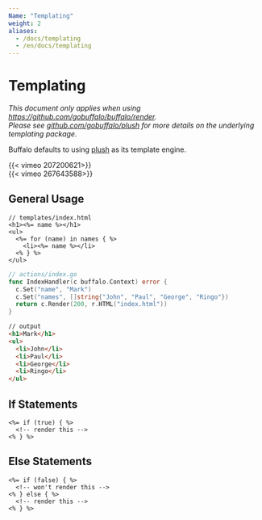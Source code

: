 ```yaml
---
Name: "Templating"
weight: 2
aliases:
  - /docs/templating
  - /en/docs/templating
---
```


# Templating

<p>
<em>This document only applies when using <a href="https://github.com/gobuffalo/buffalo/tree/master/render" rel="nofollow">https://github.com/gobuffalo/buffalo/render</a>.</em><br>
<em>Please see <a href="https://github.com/gobuffalo/plush" target="_blank">github.com/gobuffalo/plush</a> for more details on the underlying templating package.</em>
</p

Buffalo defaults to using [plush](https://github.com/gobuffalo/plush) as its template engine.

<div class="row">
  <div class="col-md-6">
    {{< vimeo 207200621>}}
  </div>
  <div class="col-md-6">
    {{< vimeo 267643588>}}
  </div>
</div>

## General Usage

```erb
// templates/index.html
<h1><%= name %></h1>
<ul>
  <%= for (name) in names { %>
    <li><%= name %></li>
  <% } %>
</ul>
```

```go
// actions/index.go
func IndexHandler(c buffalo.Context) error {
  c.Set("name", "Mark")
  c.Set("names", []string{"John", "Paul", "George", "Ringo"})
  return c.Render(200, r.HTML("index.html"))
}
```

```html
// output
<h1>Mark</h1>
<ul>
  <li>John</li>
  <li>Paul</li>
  <li>George</li>
  <li>Ringo</li>
</ul>
```

## If Statements

```erb
<%= if (true) { %>
  <!-- render this -->
<% } %>
```



## Else Statements

```erb
<%= if (false) { %>
  <!-- won't render this -->
<% } else { %>
  <!-- render this -->
<% } %>
```
